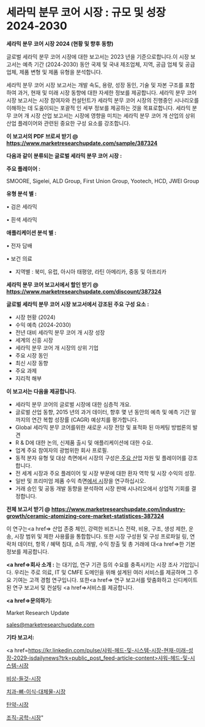 # 세라믹 분무 코어 시장 : 규모 및 성장 2024-2030

<strong>세라믹 분무 코어 시장 2024 (현황 및 향후 동향)</strong>

글로벌 세라믹 분무 코어 시장에 대한 보고서는 2023 년을 기준으로합니다.이 시장 보고서는 예측 기간 (2024-2030) 동안 국제 및 국내 제조업체, 지역, 공급 업체 및 공급 업체, 제품 변형 및 제품 유형을 분석합니다.

세라믹 분무 코어 시장 보고서는 개발 속도, 용량, 성장 동인, 기술 및 자본 구조를 포함하여 과거, 현재 및 미래 시장 동향에 대한 자세한 정보를 제공합니다. 세라믹 분무 코어 시장 보고서는 시장 참여자와 컨설턴트가 세라믹 분무 코어 시장의 진행중인 시나리오를 이해하는 데 도움이되는 포괄적 인 세부 정보를 제공하는 것을 목표로합니다. 세라믹 분무 코어 개 시장 산업 보고서는 시장에 영향을 미치는 세라믹 분무 코어 개 산업의 상위 산업 플레이어와 관련된 중요한 구성 요소를 강조합니다.



<strong>이 보고서의 PDF 브로셔 받기 @ <a href=https://www.marketresearchupdate.com/sample/387324>https://www.marketresearchupdate.com/sample/387324</a></strong>



<strong>다음과 같이 분류되는 글로벌 세라믹 분무 코어 시장 :</strong>



<strong>주요 플레이어 :</strong>

SMOORE, Sigelei, ALD Group, First Union Group, Yootech, HCD, JWEI Group



<strong>유형 분석 별 :</strong>

• 검은 세라믹

• 흰색 세라믹



<strong>애플리케이션 분석 별 :</strong>

• 전자 담배

• 보건 의료

<ul>
  <li>지역별 : 북미, 유럽, 아시아 태평양, 라틴 아메리카, 중동 및 아프리카</li>
</ul>


<strong>세라믹 분무 코어 보고서에서 할인 받기 @ <a href=https://www.marketresearchupdate.com/discount/387324>https://www.marketresearchupdate.com/discount/387324</a></strong>



<strong>글로벌 세라믹 분무 코어 시장 보고서에서 강조된 주요 구성 요소 :</strong>
<ul>
  <li>시장 현황 (2024)</li>
  <li>수익 예측 (2024-2030)</li>
  <li>전년 대비 세라믹 분무 코어 개 시장 성장</li>
  <li>세계의 신흥 시장</li>
  <li>세라믹 분무 코어 개 시장의 상위 기업</li>
  <li>주요 시장 동인</li>
  <li>최신 시장 동향</li>
  <li>주요 과제</li>
  <li>지리적 해부</li>
</ul>


<strong>이 보고서는 다음을 제공합니다.</strong>
<ul>
  <li>세라믹 분무 코어의 글로벌 시장에 대한 심층적 개요.</li>
  <li>글로벌 산업 동향, 2015 년의 과거 데이터, 향후 몇 년 동안의 예측 및 예측 기간 말까지의 연간 복합 성장률 (CAGR) 예상치를 평가합니다.</li>
  <li>Global 세라믹 분무 코어를위한 새로운 시장 전망 및 표적화 된 마케팅 방법론의 발견</li>
  <li>R &amp; D에 대한 논의, 신제품 출시 및 애플리케이션에 대한 수요.</li>
  <li>업계 주요 참여자의 광범위한 회사 프로필.</li>
  <li>동적 분자 유형 및 대상 측면에서 시장의 구성은<a href=> 주요 산</a>업 자원 및 플레이어를 강조합니다.</li>
  <li>전 세계 시장과 주요 플레이어 및 시장 부문에 대한 환자 역학 및 시장 수익의 성장.</li>
  <li>일반 및 프리미엄 제품 수익 측면<a href=>에서 시</a>장을 연구하십시오.</li>
  <li>거래 승인 및 공동 개발 동향을 분석하여 시장 판매 시나리오에서 상업적 기회를 결정합니다.</li>
</ul>



<strong>전체 보고서 받기 @ <a href=https://www.marketresearchupdate.com/industry-growth/ceramic-atomizing-core-market-statistices-387324>https://www.marketresearchupdate.com/industry-growth/ceramic-atomizing-core-market-statistices-387324</a></strong>

이 연구는<a href=> 산업 존중</a> 체인, 강력한 비즈니스 전략, 비용, 구조, 생성 제한, 운송, 시장 범위 및 제한 사용률을 통합합니다. 또한 시장 구성원 및 구성 프로파일 링, 연락처 데이터, 항목 / 혜택 침대, 소득 개발, 수익 창출 및 총 거래에 대<a href=>한 기본 </a>정보를 제공합니다.



<strong><a href=>회사 소</a>개 :</strong>
는 대기업, 연구 기관 등의 수요를 충족시키는 시장 조사 기업입니다. 우리는 주로 의료, IT 및 CMFE 도메인을 위해 설계된 여러 서비스를 제공하며 그 주요 기여는 고객 경험 연구입니다. 또한<a href=> 연구 보</a>고서를 맞춤화하고 신디케이트 된 연구 보고서 및 컨설팅 <a href=>서비스</a>를 제공합니다.



<strong><a href=>문의하기:</a></strong>

Market Research Update

sales@marketresearchupdate.com



<strong>기타 보고서:</strong>

<a href=https://kr.linkedin.com/pulse/샤워-헤드-및-시스템-시장-현재-미래-성장-2029-isdailynews?trk=public_post_feed-article-content>샤워-헤드-및-시스템-시장</a>

<a href=https://www.linkedin.com/pulse/비상-들것-시장-경쟁-분석-및-성장-잠재력-2029-trendsetters-talk-360-analysis/>비상-들것-시장</a>

<a href=https://www.linkedin.com/pulse/치과-뼈-이식-대체물-시장-경쟁-분석-및-성장-잠재력-2029-wmoqf/>치과-뼈-이식-대체물-시장</a>

<a href=https://www.linkedin.com/pulse/탄약-시장-진입-전략-및-위험-평가2029년-survey-savvy-insights-360-analysis-bdmpf/>탄약-시장</a>

<a href=https://www.linkedin.com/pulse/조직-공학-시장-현재-및-미래-성장-2030-market-matrix-musings-analysis-npcoc/>조직-공학-시장</a>"
